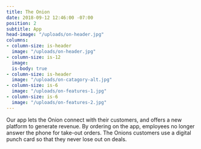 ```yaml
---
title: The Onion
date: 2018-09-12 12:46:00 -07:00
position: 2
subtitle: App
head-image: "/uploads/on-header.jpg"
columns:
- column-size: is-header
  image: "/uploads/on-header.jpg"
- column-size: is-12
  image: 
  is-body: true
- column-size: is-header
  image: "/uploads/on-catagory-alt.jpg"
- column-size: is-6
  image: "/uploads/on-features-1.jpg"
- column-size: is-6
  image: "/uploads/on-features-2.jpg"
---
```


Our app lets the Onion connect with their customers, and offers a new platform to generate revenue. By ordering on the app, employees no longer answer the phone for take-out orders. The Onions customers use a digital punch card so that they never lose out on deals. 